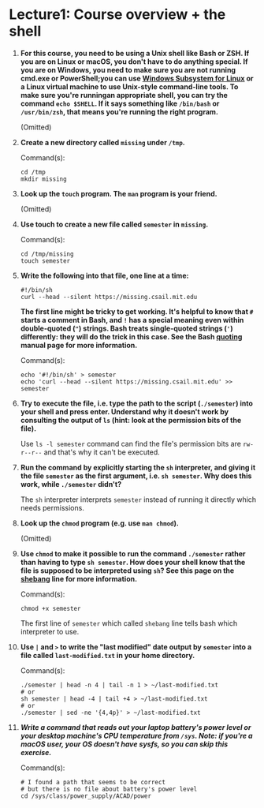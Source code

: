 # Lecture1: Course overview + the shell
  
1. **For this course, you need to be using a Unix shell like Bash or ZSH. If you are on Linux or macOS, you don't have to do anything special. If you are on Windows, you need to make sure you are not running cmd.exe or PowerShell;you can use [Windows Subsystem for Linux](https://docs.microsoft.com/en-us/windows/wsl/) or a Linux virtual machine to use Unix-style command-line tools. To make sure you're runningan appropriate shell, you can try the command `echo $SHELL`. If it says something like `/bin/bash` or `/usr/bin/zsh`, that means you're running the right program.**
  
    (Omitted)
  
2. **Create a new directory called `missing` under `/tmp`.**
  
    Command(s):
    ```
    cd /tmp
    mkdir missing
    ```
  
3. **Look up the `touch` program. The `man` program is your friend.**
  
    (Omitted)
  
4. **Use touch to create a new file called `semester` in `missing`.**
  
    Command(s):
    ```
    cd /tmp/missing
    touch semester
    ```
  
5. **Write the following into that file, one line at a time:**
    ```
    #!/bin/sh
    curl --head --silent https://missing.csail.mit.edu
    ```
    **The first line might be tricky to get working. It's helpful to know that `#` starts a comment in Bash, and `!` has a special meaning even within double-quoted (`"`) strings. Bash treats single-quoted strings (`'`) differently: they will do the trick in this case. See the Bash [quoting](https://www.gnu.org/software/bash/manual/html_node/Quoting.html) manual page for more information.**
   
    Command(s):
    ```
    echo '#!/bin/sh' > semester
    echo 'curl --head --silent https://missing.csail.mit.edu' >> semester
    ```
  
6. **Try to execute the file, i.e. type the path to the script (`./semester`) into your shell and press enter. Understand why it doesn't work by consulting the output of `ls` (hint: look at the permission bits of the file).**
  
    Use `ls -l semester` command can find the file's permission bits are `rw-r--r--` and that's why it can't be executed.
  
7. **Run the command by explicitly starting the `sh` interpreter, and giving it the file `semester` as the first argument, i.e. `sh semester`. Why does this work, while `./semester` didn't?**
  
    The `sh` interpreter interprets `semester` instead of running it directly which needs permissions.
  
8. **Look up the `chmod` program (e.g. use `man chmod`).**
  
    (Omitted)
  
9. **Use `chmod` to make it possible to run the command `./semester` rather than having to type `sh semester`. How does your shell know that the file is supposed to be interpreted using `sh`? See this page on the [shebang](https://en.wikipedia.org/wiki/Shebang_(Unix)) line for more information.**
  
    Command(s):
    ```
    chmod +x semester
    ```
    The first line of `semester` which called `shebang` line tells bash which interpreter to use.
  
10. **Use `|` and `>` to write the "last modified" date output by `semester` into a file called `last-modified.txt` in your home directory.**
  
    Command(s):
    ```
    ./semester | head -n 4 | tail -n 1 > ~/last-modified.txt
    # or
    sh semester | head -4 | tail +4 > ~/last-modified.txt
    # or
    ./semester | sed -ne '{4,4p}' > ~/last-modified.txt
    ```
  
11. ***Write a command that reads out your laptop battery's power level or your desktop machine's CPU temperature from `/sys`. Note: if you're a macOS user, your OS doesn't have sysfs, so you can skip this exercise.***
  
    Command(s):
    ```
    # I found a path that seems to be correct
    # but there is no file about battery's power level
    cd /sys/class/power_supply/ACAD/power
    ```
  
